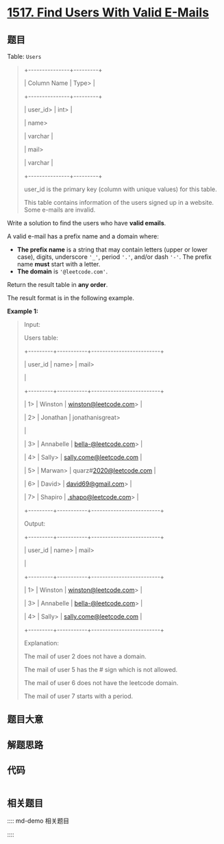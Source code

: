 # [1517. Find Users With Valid E-Mails](https://leetcode.com/problems/find-users-with-valid-e-mails)

## 题目

Table: `Users`

> 
> 
> 
> 
> 
> +---------------+---------+
> 
> | Column Name   | Type> 
> |
> 
> +---------------+---------+
> 
> | user_id> 
>    | int> 
>  |
> 
> | name> 
> > 
>   | varchar |
> 
> | mail> 
> > 
>   | varchar |
> 
> +---------------+---------+
> 
> user_id is the primary key (column with unique values) for this table.
> 
> This table contains information of the users signed up in a website. Some e-mails are invalid.
> 
> 



Write a solution to find the users who have **valid emails**.

A valid e-mail has a prefix name and a domain where:

  * **The prefix name** is a string that may contain letters (upper or lower case), digits, underscore `'_'`, period `'.'`, and/or dash `'-'`. The prefix name **must** start with a letter.
  * **The domain** is `'@leetcode.com'`.

Return the result table in **any order**.

The result format is in the following example.



**Example 1:**

> Input: 
> 
> Users table:
> 
> +---------+-----------+-------------------------+
> 
> | user_id | name> 
>   | mail> 
> > 
> > 
> > 
> > 
> |
> 
> +---------+-----------+-------------------------+
> 
> | 1> 
>    | Winston   | winston@leetcode.com> 
> |
> 
> | 2> 
>    | Jonathan  | jonathanisgreat> 
> > 
>  |
> 
> | 3> 
>    | Annabelle | bella-@leetcode.com> 
>  |
> 
> | 4> 
>    | Sally> 
>  | sally.come@leetcode.com |
> 
> | 5> 
>    | Marwan> 
> | quarz#2020@leetcode.com |
> 
> | 6> 
>    | David> 
>  | david69@gmail.com> 
>    |
> 
> | 7> 
>    | Shapiro   | .shapo@leetcode.com> 
>  |
> 
> +---------+-----------+-------------------------+
> 
> Output: 
> 
> +---------+-----------+-------------------------+
> 
> | user_id | name> 
>   | mail> 
> > 
> > 
> > 
> > 
> |
> 
> +---------+-----------+-------------------------+
> 
> | 1> 
>    | Winston   | winston@leetcode.com> 
> |
> 
> | 3> 
>    | Annabelle | bella-@leetcode.com> 
>  |
> 
> | 4> 
>    | Sally> 
>  | sally.come@leetcode.com |
> 
> +---------+-----------+-------------------------+
> 
> Explanation: 
> 
> The mail of user 2 does not have a domain.
> 
> The mail of user 5 has the # sign which is not allowed.
> 
> The mail of user 6 does not have the leetcode domain.
> 
> The mail of user 7 starts with a period.
> 
> 


## 题目大意

## 解题思路

## 代码

```javascript

```

## 相关题目

:::: md-demo 相关题目

::::

